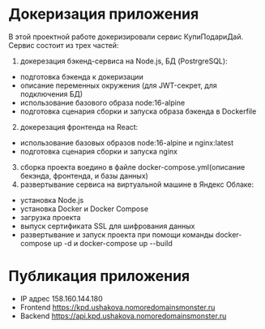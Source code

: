 # Докеризация приложения
В этой проектной работе докеризировали сервис КупиПодариДай. Сервис состоит из трех частей:

1. докерезация бэкенд-сервиса на Node.js, БД (PostrgreSQL):
- подготовка бэкенда к докеризации
- описание переменных окружения (для JWT-секрет, для подключения БД)
- использование базового образа node:16-alpine
- подготовка сценария сборки и запуска образа бэкенда в Dockerfile
2. докерезация фронтенда на React:
- использование базовых образов node:16-alpine и nginx:latest
- подготовка сценария сборки и запуска nginx
3. сборка проекта воедино в файле docker-compose.yml(описание бекэнда, фронтенда, и базы данных)
4. развертывание сервиса на виртуальной машине в Яндекс Облаке:
- установка Node.js
- установка Docker и Docker Compose
- загрузка проекта
- выпуск сертификата SSL для шифрования данных
- развертывание и запуск проекта при помощи команды docker-compose up -d и docker-compose up --build

# Публикация приложения
- IP адрес 158.160.144.180
- Frontend https://kpd.ushakova.nomoredomainsmonster.ru
- Backend https://api.kpd.ushakova.nomoredomainsmonster.ru
